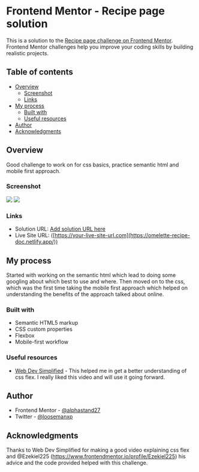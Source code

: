 # Frontend Mentor - Recipe page solution

This is a solution to the [Recipe page challenge on Frontend Mentor](https://www.frontendmentor.io/challenges/recipe-page-KiTsR8QQKm). Frontend Mentor challenges help you improve your coding skills by building realistic projects. 

## Table of contents

- [Overview](#overview)
  - [Screenshot](#screenshot)
  - [Links](#links)
- [My process](#my-process)
  - [Built with](#built-with)
  - [Useful resources](#useful-resources)
- [Author](#author)
- [Acknowledgments](#acknowledgments)

## Overview
Good challenge to work on for css basics, practice semantic html and mobile first approach.

### Screenshot

![](./Desktop.jpeg)
![](./Mobile.jpeg)

### Links

- Solution URL: [Add solution URL here](https://your-solution-url.com)
- Live Site URL: ([https://your-live-site-url.com](https://omelette-recipe-doc.netlify.app/))

## My process
Started with working on the semantic html which lead to doing some googling about which best to use and where. Then moved on to the css, which was the first time taking the mobile first approach which helped on understanding the benefits of the approach talked about online.
### Built with

- Semantic HTML5 markup
- CSS custom properties
- Flexbox
- Mobile-first workflow

### Useful resources

- [Web Dev Simplified](https://www.youtube.com/watch?v=fYq5PXgSsbE) - This helped me in get a better understanding of css flex. I really liked this video and will use it going forward.

## Author

- Frontend Mentor - [@alphastand27](https://www.frontendmentor.io/profile/alphastand27)
- Twitter - [@loosemanxp](https://twitter.com/loosemanxp)

## Acknowledgments
Thanks to Web Dev Simplified for making a good video explaining css flex and @Ezekiel225 (https://www.frontendmentor.io/profile/Ezekiel225) his advice and the code provided helped with this challenge.
